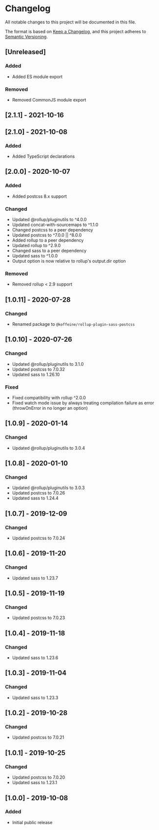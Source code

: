 # Changelog

All notable changes to this project will be documented in this file.

The format is based on [Keep a Changelog](https://keepachangelog.com/en/1.0.0/),
and this project adheres to [Semantic Versioning](https://semver.org/spec/v2.0.0.html).


## [Unreleased]

### Added

- Added ES module export

### Removed

- Removed CommonJS module export


## [2.1.1] - 2021-10-16


## [2.1.0] - 2021-10-08

### Added

- Added TypeScript declarations


## [2.0.0] - 2020-10-07

### Added

- Added postcss 8.x support

### Changed

- Updated @rollup/pluginutils to ^4.0.0
- Updated concat-with-sourcemaps to ^1.1.0
- Changed postcss to a peer dependency
- Updated postcss to ^7.0.0 || ^8.0.0
- Added rollup to a peer dependency
- Updated rollup to ^2.9.0
- Changed sass to a peer dependency
- Updated sass to ^1.0.0
- Output option is now relative to rollup's output.dir option

### Removed

- Removed rollup < 2.9 support


## [1.0.11] - 2020-07-28

### Changed

- Renamed package to `@koffeine/rollup-plugin-sass-postcss`


## [1.0.10] - 2020-07-26

### Changed

- Updated @rollup/pluginutils to 3.1.0
- Updated postcss to 7.0.32
- Updated sass to 1.26.10

### Fixed

- Fixed compatibility with rollup ^2.0.0
- Fixed watch mode issue by always treating compilation failure as error (throwOnError in no longer an option)


## [1.0.9] - 2020-01-14

### Changed

- Updated @rollup/pluginutils to 3.0.4


## [1.0.8] - 2020-01-10

### Changed

- Updated @rollup/pluginutils to 3.0.3
- Updated postcss to 7.0.26
- Updated sass to 1.24.4


## [1.0.7] - 2019-12-09

### Changed

- Updated postcss to 7.0.24


## [1.0.6] - 2019-11-20

### Changed

- Updated sass to 1.23.7


## [1.0.5] - 2019-11-19

### Changed

- Updated postcss to 7.0.23


## [1.0.4] - 2019-11-18

### Changed

- Updated sass to 1.23.6


## [1.0.3] - 2019-11-04

### Changed

- Updated sass to 1.23.3


## [1.0.2] - 2019-10-28

### Changed

- Updated postcss to 7.0.21

## [1.0.1] - 2019-10-25

### Changed

- Updated postcss to 7.0.20
- Updated sass to 1.23.1


## [1.0.0] - 2019-10-08

### Added

- Initial public release
